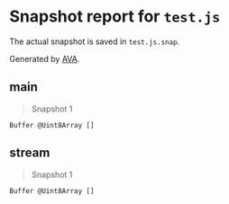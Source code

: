 # Snapshot report for `test.js`

The actual snapshot is saved in `test.js.snap`.

Generated by [AVA](https://avajs.dev).

## main

> Snapshot 1

    Buffer @Uint8Array []

## stream

> Snapshot 1

    Buffer @Uint8Array []
